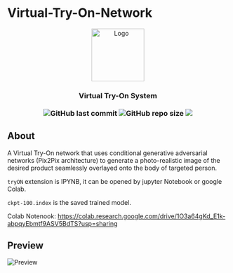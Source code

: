 # Virtual-Try-On-Network
<p align="center">
<img src="https://user-images.githubusercontent.com/32794378/141994091-ee60b52a-1159-4bde-9b59-96b537d2ebae.png" alt="Logo" width="120">
</p>
<h3 align="center">Virtual Try-On System<br><br>
<img alt="GitHub last commit" src="https://img.shields.io/github/last-commit/ISL270/Virtual-Try-On-Network">
<img alt="GitHub repo size" src="https://img.shields.io/github/repo-size/isl270/Virtual-Try-On-Network">
  <img src="https://visitor-badge.glitch.me/badge?page_id=ISL270.Virtual-Try-On-Network&right_color=red&left_text=visitors" /></h3>

## About
A Virtual Try-On network that uses conditional generative adversarial networks (Pix2Pix architecture) to generate a photo-realistic image of the desired product seamlessly overlayed onto the body of targeted person.

`tryON` extension is IPYNB, it can be opened by jupyter Notebook or google Colab.

`ckpt-100.index` is the saved trained model. 

Colab Notenook: https://colab.research.google.com/drive/1O3a64gKd_E1k-abpqyEbmtf9ASV5BdTS?usp=sharing

## Preview
![Preview](/Demo.gif)
